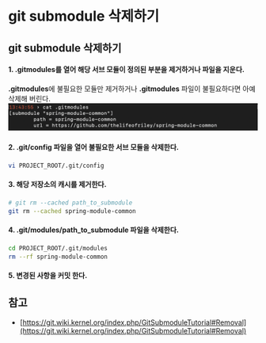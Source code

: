 # git submodule 삭제하기


## git submodule 삭제하기

#### 1. .gitmodules를 열어 해당 서브 모듈이 정의된 부분을 제거하거나 파일을 지운다.
**.gitmodules**에 불필요한 모듈만 제거하거나 **.gitmodules** 파일이 불필요하다면 아예 삭제해 버린다. 
![images](/categories/images/git/gitsubmodule.png)

#### 2. .git/config 파일을 열어 불필요한 서브 모듈을 삭제한다.
```bash
vi PROJECT_ROOT/.git/config
```
#### 3. 해당 저장소의 캐시를 제거한다.
```bash
# git rm --cached path_to_submodule
git rm --cached spring-module-common
```

#### 4. .git/modules/path_to_submodule 파일을 삭제한다.
```bash
cd PROJECT_ROOT/.git/modules
rm --rf spring-module-common
```
#### 5. 변경된 사항을 커밋 한다.

## 참고
* [https://git.wiki.kernel.org/index.php/GitSubmoduleTutorial#Removal](https://git.wiki.kernel.org/index.php/GitSubmoduleTutorial#Removal)
